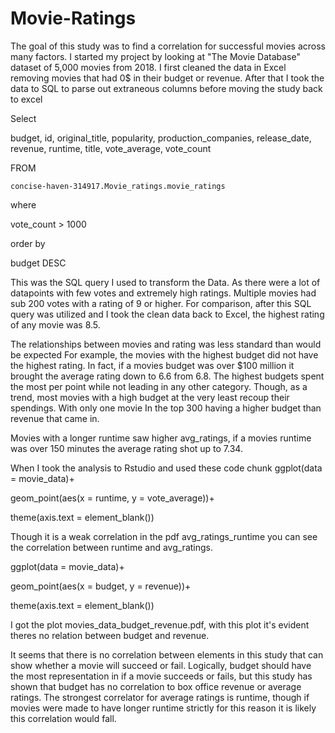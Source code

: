 # Movie-Ratings 

The goal of this study was to find a correlation for successful movies across many factors.  I started my project by looking at "The Movie Database" dataset of 5,000 movies from 2018.
I first cleaned the data in Excel removing movies that had 0$ in their budget or revenue.  After that I took the data to SQL to parse out extraneous columns before moving the study back to excel


Select 

budget, id, original_title, popularity, production_companies, release_date, revenue, runtime, title, vote_average, vote_count

FROM

`concise-haven-314917.Movie_ratings.movie_ratings`

where

vote_count > 1000

order by

budget DESC 


This was the SQL query I used to transform the Data. As there were a lot of datapoints with few votes and extremely high ratings.  Multiple movies had sub 200 votes with a rating of 9 or higher.
For comparison, after this SQL query was utilized and I took the clean data back to Excel, the highest rating of any movie was 8.5. 

The relationships between movies and rating was less standard than would be expected For example, the movies with the highest budget did not have the highest rating.
In fact, if a movies budget was over $100 million it brought the average rating down to 6.6 from 6.8.
The highest budgets spent the most per point while not leading in any other category.  Though, as a trend, most movies with a high budget at the very least recoup their spendings.
With only one movie In the top 300 having a higher budget than revenue that came in.

Movies with a longer runtime saw higher avg_ratings, if a movies runtime was over 150 minutes the average rating shot up to 7.34.  

When I took the analysis to Rstudio and used these code chunk
ggplot(data = movie_data)+

  geom_point(aes(x = runtime, y = vote_average))+

  theme(axis.text = element_blank())

Though it is a weak correlation in the pdf avg_ratings_runtime you can see the correlation between runtime and avg_ratings.

ggplot(data = movie_data)+

geom_point(aes(x = budget, y = revenue))+

theme(axis.text = element_blank())


I got the plot movies_data_budget_revenue.pdf, with this plot it's evident theres no relation between budget and revenue.

It seems that there is no correlation between elements in this study that can show whether a movie will succeed or fail.  Logically, budget should have the most representation in if a movie succeeds or fails, but this study has shown that budget has no correlation to box office revenue or average ratings.  The strongest correlator for average ratings is runtime, though if movies were made to have longer runtime strictly for this reason it is likely this correlation would fall.
